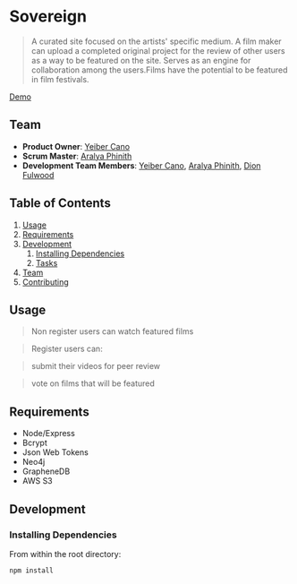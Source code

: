 # Sovereign

>  A curated site focused on the artists' specific medium. A film maker can upload a completed original project for the review of other users as a way to be featured on the site. Serves as an engine for collaboration among the users.Films have the potential to be featured in film festivals.

[Demo](https://sovereign-app.herokuapp.com)

## Team

  - __Product Owner__: [Yeiber Cano](https://github.com/yeibercano)
  - __Scrum Master__: [Aralya Phinith](https://github.com/Aphinith)
  - __Development Team Members__: [Yeiber Cano](https://github.com/yeibercano), [Aralya Phinith](https://github.com/Aphinith), [Dion Fulwood](https://github.com/LmtDNE)

## Table of Contents

1. [Usage](#Usage)
1. [Requirements](#requirements)
1. [Development](#development)
    1. [Installing Dependencies](#installing-dependencies)
    1. [Tasks](#tasks)
1. [Team](#team)
1. [Contributing](#contributing)

## Usage

> Non register users can watch featured films

> Register users can:

> submit their videos for peer review

> vote on films that will be featured

## Requirements

- Node/Express
- Bcrypt
- Json Web Tokens
- Neo4j
- GrapheneDB
- AWS S3 

## Development

### Installing Dependencies

From within the root directory:

```sh
npm install
```